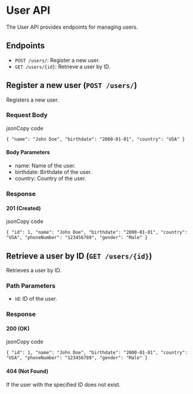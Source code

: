 
# User API

The User API provides endpoints for managing users.

## Endpoints

-   `POST /users/`: Register a new user.
-   `GET /users/{id}`: Retrieve a user by ID.

## Register a new user (`POST /users/`)

Registers a new user.

### Request Body

jsonCopy code

`{
"name": "John Doe",
"birthdate": "2000-01-01",
"country": "USA"
}`

#### Body Parameters

-   name: Name of the user.
-   birthdate: Birthdate of the user.
-   country: Country of the user.

### Response

#### 201 (Created)

jsonCopy code

`{
"id": 1,
"name": "John Doe",
"birthdate": "2000-01-01",
"country": "USA",
"phoneNumber": "123456789",
"gender": "Male"
}`

## Retrieve a user by ID (`GET /users/{id}`)

Retrieves a user by ID.

### Path Parameters

-   id: ID of the user.

### Response

#### 200 (OK)

jsonCopy code

`{
"id": 1,
"name": "John Doe",
"birthdate": "2000-01-01",
"country": "USA",
"phoneNumber": "123456789",
"gender": "Male"
}`

#### 404 (Not Found)

If the user with the specified ID does not exist.